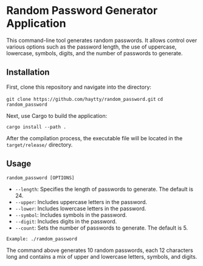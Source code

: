 # Random Password Generator Application

This command-line tool generates random passwords. It allows control over various options such as the password length,
the use of uppercase, lowercase, symbols, digits, and the number of passwords to generate.

## Installation

First, clone this repository and navigate into the directory:

`git clone https://github.com/haytty/random_password.git`
`cd random_password`

Next, use Cargo to build the application:

`cargo install --path .`

After the compilation process, the executable file will be located in the `target/release/` directory.

## Usage

`random_password [OPTIONS]`

- `--length`: Specifies the length of passwords to generate. The default is 24.
- `--upper`: Includes uppercase letters in the password.
- `--lower`: Includes lowercase letters in the password.
- `--symbol`: Includes symbols in the password.
- `--digit`: Includes digits in the password.
- `--count`: Sets the number of passwords to generate. The default is 5.

`Example: ./ramdom_password`

The command above generates 10 random passwords, each 12 characters long and contains a mix of upper and lowercase
letters, symbols, and digits.
